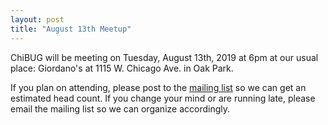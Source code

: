 ```yaml
---
layout: post
title: "August 13th Meetup"
---
```


ChiBUG will be meeting on
Tuesday, August 13th, 2019
at
6pm
at
our usual place: Giordano's at 1115 W. Chicago Ave. in Oak Park.

If you plan on attending, please post to the
[mailing list](/lists/talk)
so we can get an estimated head count.
If you change your mind or are running late, please email the mailing list so
we can organize accordingly.
